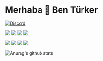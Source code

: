 
# Merhaba 👋 Ben Türker

[![Discord](https://lanyard-profile-readme.vercel.app/api/852798440680456212?theme=dark&animated=true&hideDiscrim=false&borderRadius=15px)](#)
<p>
   <a href="https://discord.com/users/852798440680456212" target"blank_"><img src="https://img.shields.io/badge/t%C3%BCrker%20#0001-111111.svg?&style=for-the-badge&logo=discord&logoColor=white"></a>
   <a href="https://github.com/turkerpw" target"blank_"><img src="https://img.shields.io/badge/turkerpw%20-111111.svg?&style=for-the-badge&logo=github&logoColor=white"></a>
<a href="https://www.instagram.com/turkerpw" target"blank_"><img src="https://img.shields.io/badge/turkerpw%20-DC3175.svg?&style=for-the-badge&logo=instagram&logoColor=white"></a>
 <a href="https://discord.gg/campfire"><img src="https://img.shields.io/badge/Campfire%20-23FFFFFF.svg?&style=for-the-badge&logo=discord&logoColor=white"></a>
</p>


<a href="https://www.javascript.com/"><img src="https://img.shields.io/badge/JavaScript-323330?style=for-the-badge&logo=javascript&logoColor=F7DF1E"></a> <a href="https://nodejs.org/en/"><img src="https://img.shields.io/badge/Node.js-323330?style=for-the-badge&logo=node.js&logoColor=green"></a> <a href="https://html.com/"><img src="https://img.shields.io/badge/HTML-323330?style=for-the-badge&logo=html5&logoColor=orange"></a> <a href="https://css-tricks.com/"><img src="https://img.shields.io/badge/CSS-323330?style=for-the-badge&logo=css3&logoColor=blue"></a>

![Anurag's github stats](https://github-readme-stats.vercel.app/api?username=turkerpw&show_icons=true&hide_title=false&theme=dark&text_color=FF9DD9)



